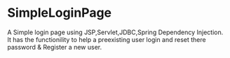 # SimpleLoginPage
A Simple login page using JSP,Servlet,JDBC,Spring Dependency Injection.
It has the functionility to help a preexisting user login and reset there password & Register a new user.
